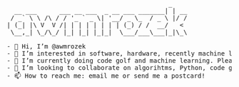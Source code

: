 <pre>
                                           _    
  __ ___      ___ __ ___  _ __ ___ _______| | __
 / _` \ \ /\ / / '_ ` _ \| '__/ _ \_  / _ \ |/ /
| (_| |\ V  V /| | | | | | | | (_) / /  __/   < 
 \__,_| \_/\_/ |_| |_| |_|_|  \___/___\___|_|\_\
 
- 👋 Hi, I’m @awmrozek
- 👀 I’m interested in software, hardware, recently machine learning
- 🌱 I’m currently doing code golf and machine learning. Please have a look at the paintings created by the virtual painter.
- 💞️ I’m looking to collaborate on algorihtms, Python, code golf and Linux development.
- 📫 How to reach me: email me or send me a postcard!

<!---
awmrozek/awmrozek is a ✨ special ✨ repository because its `README.md` (this file) appears on your GitHub profile.
You can click the Preview link to take a look at your changes.
--->
                                               

